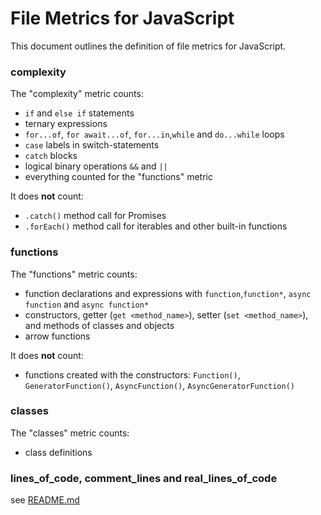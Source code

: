 # File Metrics for JavaScript

This document outlines the definition of file metrics for JavaScript.

### complexity

The "complexity" metric counts:

-   `if` and `else if` statements
-   ternary expressions
-   `for...of`, `for await...of`, `for...in`,`while` and `do...while` loops
-   `case` labels in switch-statements
-   `catch` blocks
-   logical binary operations `&&` and `||`
-   everything counted for the "functions" metric

It does **not** count:

-   `.catch()` method call for Promises
-   `.forEach()` method call for iterables and other built-in functions

### functions

The "functions" metric counts:

-   function declarations and expressions with `function`,`function*`, `async function` and `async function*`
-   constructors, getter (`get <method_name>`), setter (`set <method_name>`), and methods of classes and objects
-   arrow functions

It does **not** count:

-   functions created with the constructors: `Function()`, `GeneratorFunction()`, `AsyncFunction()`, `AsyncGeneratorFunction()`

### classes

The "classes" metric counts:

-   class definitions

### lines_of_code, comment_lines and real_lines_of_code

see [README.md](../README.md)
